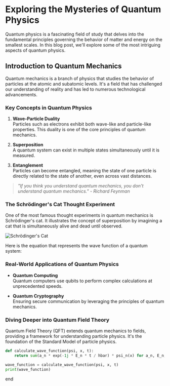 # Exploring the Mysteries of Quantum Physics

Quantum physics is a fascinating field of study that delves into the fundamental principles governing the behavior of matter and energy on the smallest scales. In this blog post, we'll explore some of the most intriguing aspects of quantum physics.

## Introduction to Quantum Mechanics

Quantum mechanics is a branch of physics that studies the behavior of particles at the atomic and subatomic levels. It's a field that has challenged our understanding of reality and has led to numerous technological advancements.

### Key Concepts in Quantum Physics

1. **Wave-Particle Duality**  
   Particles such as electrons exhibit both wave-like and particle-like properties. This duality is one of the core principles of quantum mechanics.

2. **Superposition**  
   A quantum system can exist in multiple states simultaneously until it is measured.

3. **Entanglement**  
   Particles can become entangled, meaning the state of one particle is directly related to the state of another, even across vast distances.

> _"If you think you understand quantum mechanics, you don't understand quantum mechanics." - Richard Feynman_

### The Schrödinger's Cat Thought Experiment

One of the most famous thought experiments in quantum mechanics is Schrödinger's cat. It illustrates the concept of superposition by imagining a cat that is simultaneously alive and dead until observed.

![Schrödinger's Cat](https://example.com/schrodinger-cat.jpg)

Here is the equation that represents the wave function of a quantum system:



### Real-World Applications of Quantum Physics

- **Quantum Computing**  
  Quantum computers use qubits to perform complex calculations at unprecedented speeds.

- **Quantum Cryptography**  
  Ensuring secure communication by leveraging the principles of quantum mechanics.

### Diving Deeper into Quantum Field Theory

Quantum Field Theory (QFT) extends quantum mechanics to fields, providing a framework for understanding particle physics. It's the foundation of the Standard Model of particle physics.

```python
def calculate_wave_function(psi, x, t):
    return sum(a_n * exp(-1j * E_n * t / hbar) * psi_n(x) for a_n, E_n, psi_n in zip(a, E, psi))

wave_function = calculate_wave_function(psi, x, t)
print(wave_function)
```

end